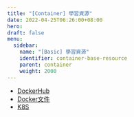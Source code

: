 ```yaml
---
title: "[Container] 學習資源"
date: 2022-04-25T06:26:00+08:00
hero: 
draft: false
menu:
  sidebar:
    name: "[Basic] 學習資源"
    identifier: container-base-resource
    parent: container
    weight: 2000
---
```

- [DockerHub](https://hub.docker.com/)
- [Docker文件](https://docs.docker.com/)
- [K8S](https://kubernetes.io/)